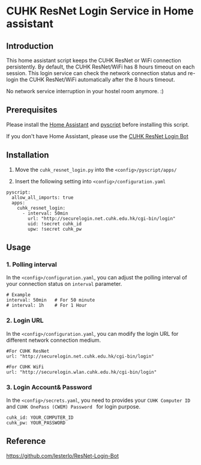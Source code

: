 # CUHK ResNet Login Service in Home assistant

## Introduction
This home assistant script keeps the CUHK ResNet or WiFi connection persistently. By default, the CUHK ResNet/WiFi has 8 hours timeout on each session. This login service can check the network connection status and re-login the CUHK ResNet/WiFi automatically after the 8 hours timeout.

No network service interruption in your hostel room anymore. :)


## Prerequisites

Please install the [Home Assistant](https://www.home-assistant.io) and [pyscript](https://github.com/custom-components/pyscript) before installing this script.

If you don't have Home Assistant, please use the [CUHK ResNet Login Bot](https://github.com/lesterlo/ResNet-Login-Bot)

## Installation

1. Move the `cuhk_resnet_login.py` into the `<config>/pyscript/apps/`

2. Insert the following setting into `<config>/configuration.yaml`

```
pyscript:
  allow_all_imports: true
  apps:
    cuhk_resnet_login:
      - interval: 50min
        url: "http://securelogin.net.cuhk.edu.hk/cgi-bin/login"
        uid: !secret cuhk_id
        upw: !secret cuhk_pw
```

## Usage

### 1. Polling interval
In the `<config>/configuration.yaml`, you can adjust the polling interval of your connection status on `interval` parameter.

```
# Example
interval: 50min   # For 50 minute
# interval: 1h    # For 1 Hour 
```

### 2. Login URL
In the `<config>/configuration.yaml`, you can modify the login URL for different network connection medium.
```
#For CUHK ResNet
url: "http://securelogin.net.cuhk.edu.hk/cgi-bin/login"

#For CUHK WiFi
url: "http://securelogin.wlan.cuhk.edu.hk/cgi-bin/login"
```

### 3. Login Account& Password

In the `<config>/secrets.yaml`, you need to provides your `CUHK Computer ID` and `CUHK OnePass (CWEM) Password ` for login purpose.

```
cuhk_id: YOUR_COMPUTER_ID
cuhk_pw: YOUR_PASSWORD
```

  
## Reference
https://github.com/lesterlo/ResNet-Login-Bot
